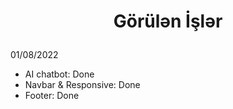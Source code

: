 # <p align="center"> Görülən İşlər </p>
01/08/2022

+ AI chatbot: Done
+ Navbar & Responsive: Done
+ Footer: Done
